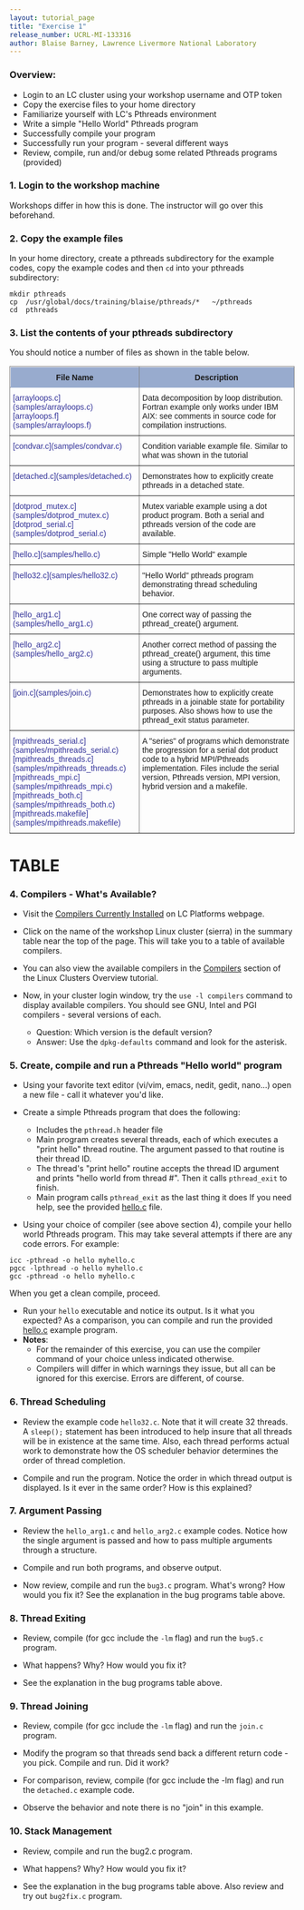```yaml
---
layout: tutorial_page
title: "Exercise 1"
release_number: UCRL-MI-133316
author: Blaise Barney, Lawrence Livermore National Laboratory
---
```


### Overview:
* Login to an LC cluster using your workshop username and OTP token
* Copy the exercise files to your home directory
* Familiarize yourself with LC's Pthreads environment
* Write a simple "Hello World" Pthreads program
* Successfully compile your program
* Successfully run your program - several different ways
* Review, compile, run and/or debug some related Pthreads programs (provided)

### 1. Login to the workshop machine
Workshops differ in how this is done. The instructor will go over this beforehand.

### 2. Copy the example files
In your home directory, create a pthreads subdirectory for the example codes, copy the example codes and then `cd` into your pthreads subdirectory:
```
mkdir pthreads 
cp  /usr/global/docs/training/blaise/pthreads/*   ~/pthreads
cd  pthreads
```
### 3. List the contents of your pthreads subdirectory
You should notice a number of files as shown in the table below.

<table style="border-collapse:collapse;border-spacing:0" class="tg"><thead><tr><th style="background-color:#98ABCE;border-color:inherit;border-style:solid;border-width:1px;font-family:Arial, sans-serif;font-size:14px;font-weight:bold;overflow:hidden;padding:10px 5px;position:-webkit-sticky;position:sticky;text-align:center;top:-1px;vertical-align:top;will-change:transform;word-break:normal"><span style="background-color:#98ABCE">File Name</span></th><th style="background-color:#98ABCE;border-color:inherit;border-style:solid;border-width:1px;font-family:Arial, sans-serif;font-size:14px;font-weight:bold;overflow:hidden;padding:10px 5px;position:-webkit-sticky;position:sticky;text-align:center;top:-1px;vertical-align:top;will-change:transform;word-break:normal" colspan="2"><span style="background-color:#98ABCE">Description</span></th></tr></thead><tbody><tr><td style="border-color:inherit;border-style:solid;border-width:1px;color:#339;font-family:Arial, sans-serif;font-size:14px;overflow:hidden;padding:10px 5px;text-align:left;vertical-align:top;word-break:normal">[arrayloops.c](samples/arrayloops.c)<br>[arrayloops.f](samples/arrayloops.f)</td><td style="border-color:inherit;border-style:solid;border-width:1px;font-family:Arial, sans-serif;font-size:14px;overflow:hidden;padding:10px 5px;text-align:left;vertical-align:top;word-break:normal" colspan="2">Data decomposition by loop distribution. Fortran example only works under IBM AIX: see comments in source code for compilation instructions.</td></tr><tr><td style="border-color:inherit;border-style:solid;border-width:1px;color:#339;font-family:Arial, sans-serif;font-size:14px;overflow:hidden;padding:10px 5px;text-align:left;vertical-align:top;word-break:normal">[condvar.c](samples/condvar.c)</td><td style="border-color:inherit;border-style:solid;border-width:1px;font-family:Arial, sans-serif;font-size:14px;overflow:hidden;padding:10px 5px;text-align:left;vertical-align:top;word-break:normal" colspan="2">Condition variable example file. Similar to what was shown in the tutorial</td></tr><tr><td style="border-color:inherit;border-style:solid;border-width:1px;color:#339;font-family:Arial, sans-serif;font-size:14px;overflow:hidden;padding:10px 5px;text-align:left;vertical-align:top;word-break:normal">[detached.c](samples/detached.c)</td><td style="border-color:inherit;border-style:solid;border-width:1px;font-family:Arial, sans-serif;font-size:14px;overflow:hidden;padding:10px 5px;text-align:left;vertical-align:top;word-break:normal" colspan="2">Demonstrates how to explicitly create pthreads in a detached state.</td></tr><tr><td style="border-color:inherit;border-style:solid;border-width:1px;color:#339;font-family:Arial, sans-serif;font-size:14px;overflow:hidden;padding:10px 5px;text-align:left;vertical-align:top;word-break:normal">[dotprod_mutex.c](samples/dotprod_mutex.c)<br>[dotprod_serial.c](samples/dotprod_serial.c)</td><td style="border-color:inherit;border-style:solid;border-width:1px;font-family:Arial, sans-serif;font-size:14px;overflow:hidden;padding:10px 5px;text-align:left;vertical-align:top;word-break:normal" colspan="2">Mutex variable example using a dot product program. Both a serial and pthreads version of the code are available.</td></tr><tr><td style="border-color:inherit;border-style:solid;border-width:1px;color:#339;font-family:Arial, sans-serif;font-size:14px;overflow:hidden;padding:10px 5px;text-align:left;vertical-align:top;word-break:normal">[hello.c](samples/hello.c)</td><td style="border-color:inherit;border-style:solid;border-width:1px;font-family:Arial, sans-serif;font-size:14px;overflow:hidden;padding:10px 5px;text-align:left;vertical-align:top;word-break:normal" colspan="2">Simple "Hello World" example</td></tr><tr><td style="border-color:inherit;border-style:solid;border-width:1px;color:#339;font-family:Arial, sans-serif;font-size:14px;overflow:hidden;padding:10px 5px;text-align:left;vertical-align:top;word-break:normal">[hello32.c](samples/hello32.c)</td><td style="border-color:inherit;border-style:solid;border-width:1px;font-family:Arial, sans-serif;font-size:14px;overflow:hidden;padding:10px 5px;text-align:left;vertical-align:top;word-break:normal" colspan="2">"Hello World" pthreads program demonstrating thread scheduling behavior.</td></tr><tr><td style="border-color:inherit;border-style:solid;border-width:1px;color:#339;font-family:Arial, sans-serif;font-size:14px;overflow:hidden;padding:10px 5px;text-align:left;vertical-align:top;word-break:normal">[hello_arg1.c](samples/hello_arg1.c)</td><td style="border-color:inherit;border-style:solid;border-width:1px;font-family:Arial, sans-serif;font-size:14px;overflow:hidden;padding:10px 5px;text-align:left;vertical-align:top;word-break:normal" colspan="2">One correct way of passing the pthread_create() argument.</td></tr><tr><td style="border-color:inherit;border-style:solid;border-width:1px;color:#339;font-family:Arial, sans-serif;font-size:14px;overflow:hidden;padding:10px 5px;text-align:left;vertical-align:top;word-break:normal">[hello_arg2.c](samples/hello_arg2.c)</td><td style="border-color:inherit;border-style:solid;border-width:1px;font-family:Arial, sans-serif;font-size:14px;overflow:hidden;padding:10px 5px;text-align:left;vertical-align:top;word-break:normal" colspan="2">Another correct method of passing the pthread_create() argument, this time using a structure to pass multiple arguments.</td></tr><tr><td style="border-color:inherit;border-style:solid;border-width:1px;color:#339;font-family:Arial, sans-serif;font-size:14px;overflow:hidden;padding:10px 5px;text-align:left;vertical-align:top;word-break:normal">[join.c](samples/join.c)</td><td style="border-color:inherit;border-style:solid;border-width:1px;font-family:Arial, sans-serif;font-size:14px;overflow:hidden;padding:10px 5px;text-align:left;vertical-align:top;word-break:normal" colspan="2">Demonstrates how to explicitly create pthreads in a joinable state for portability purposes. Also shows how to use the pthread_exit status parameter.</td></tr><tr><td style="border-color:inherit;border-style:solid;border-width:1px;color:#339;font-family:Arial, sans-serif;font-size:14px;overflow:hidden;padding:10px 5px;text-align:left;vertical-align:top;word-break:normal">[mpithreads_serial.c](samples/mpithreads_serial.c)<br>[mpithreads_threads.c](samples/mpithreads_threads.c)<br>[mpithreads_mpi.c](samples/mpithreads_mpi.c)<br>[mpithreads_both.c](samples/mpithreads_both.c)<br>[mpithreads.makefile](samples/mpithreads.makefile)</td><td style="border-color:inherit;border-style:solid;border-width:1px;font-family:Arial, sans-serif;font-size:14px;overflow:hidden;padding:10px 5px;text-align:left;vertical-align:top;word-break:normal" colspan="2">A "series" of programs which demonstrate the progression for a serial dot product code to a hybrid MPI/Pthreads implementation. Files include the serial version, Pthreads version, MPI version, hybrid version and a makefile.</td></tr></tbody></table>

# TABLE

### 4. Compilers - What's Available?
* Visit the [Compilers Currently Installed](https://computing.llnl.gov/?set=code&page=compilers) on LC Platforms webpage.

* Click on the name of the workshop Linux cluster (sierra) in the summary table near the top of the page. This will take you to a table of available compilers.

* You can also view the available compilers in the [Compilers](https://computing.llnl.gov/tutorials/linux_clusters/index.html#Compilers) section of the Linux Clusters Overview tutorial.

* Now, in your cluster login window, try the `use -l compilers` command to display available compilers. You should see GNU, Intel and PGI compilers - several versions of each.
  * Question: Which version is the default version?
  * Answer: Use the `dpkg-defaults` command and look for the asterisk.

### 5. Create, compile and run a Pthreads "Hello world" program
* Using your favorite text editor (vi/vim, emacs, nedit, gedit, nano...) open a new file - call it whatever you'd like.

* Create a simple Pthreads program that does the following:
   * Includes the `pthread.h` header file
   * Main program creates several threads, each of which executes a "print hello" thread routine. The argument passed to that routine is their thread ID.
   * The thread's "print hello" routine accepts the thread ID argument and prints "hello world from thread #". Then it calls `pthread_exit` to finish.
   * Main program calls `pthread_exit` as the last thing it does
If you need help, see the provided [hello.c](samples/hello.c)  file.

* Using your choice of compiler (see above section 4), compile your hello world Pthreads program. This may take several attempts if there are any code errors. For example:
```
icc -pthread -o hello myhello.c
pgcc -lpthread -o hello myhello.c
gcc -pthread -o hello myhello.c
```
When you get a clean compile, proceed.

* Run your `hello` executable and notice its output. Is it what you expected? As a comparison, you can compile and run the provided [hello.c](samples/hello.c) example program.
* **Notes**:
   * For the remainder of this exercise, you can use the compiler command of your choice unless indicated otherwise.
   * Compilers will differ in which warnings they issue, but all can be ignored for this exercise. Errors are different, of course.

### 6. Thread Scheduling
* Review the example code `hello32.c`. Note that it will create 32 threads. A `sleep();` statement has been introduced to help insure that all threads will be in existence at the same time. Also, each thread performs actual work to demonstrate how the OS scheduler behavior determines the order of thread completion.

* Compile and run the program. Notice the order in which thread output is displayed. Is it ever in the same order? How is this explained?

### 7. Argument Passing

* Review the `hello_arg1.c` and `hello_arg2.c` example codes. Notice how the single argument is passed and how to pass multiple arguments through a structure.

* Compile and run both programs, and observe output.

* Now review, compile and run the `bug3.c` program. What's wrong? How would you fix it? See the explanation in the bug programs table above.

### 8. Thread Exiting

* Review, compile (for gcc include the `-lm` flag) and run the `bug5.c` program.

* What happens? Why? How would you fix it?

* See the explanation in the bug programs table above.

### 9. Thread Joining

* Review, compile (for gcc include the `-lm` flag) and run the `join.c` program.

* Modify the program so that threads send back a different return code - you pick. Compile and run. Did it work?

* For comparison, review, compile (for gcc include the -lm flag) and run the `detached.c` example code.

* Observe the behavior and note there is no "join" in this example.

### 10. Stack Management

* Review, compile and run the bug2.c program.

* What happens? Why? How would you fix it?

* See the explanation in the bug programs table above. Also review and try out `bug2fix.c` program.

